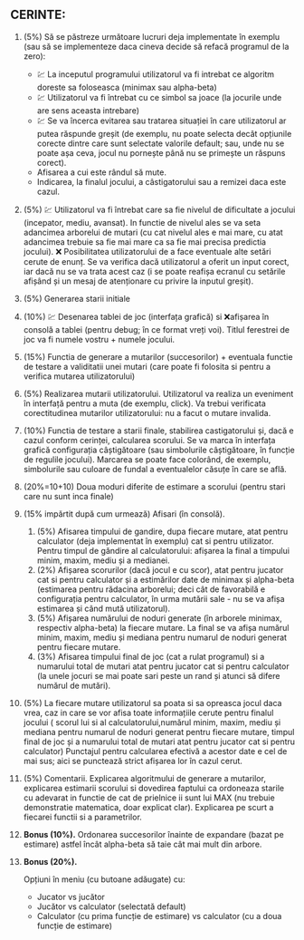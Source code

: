 ## CERINTE:

1. (5%) Să se păstreze următoare lucruri deja implementate în exemplu (sau să se implementeze daca cineva decide să refacă programul de la zero):

   - :chart: La inceputul programului utilizatorul va fi intrebat ce algoritm doreste sa foloseasca (minimax sau alpha-beta)
   - :chart: Utilizatorul va fi întrebat cu ce simbol sa joace (la jocurile unde are sens aceasta intrebare)
   - :chart: Se va încerca evitarea sau tratarea situației în care utilizatorul ar putea răspunde greșit (de exemplu, nu poate selecta decât opțiunile corecte dintre care sunt selectate valorile default; sau, unde nu se poate așa ceva, jocul nu pornește până nu se primește un răspuns corect).
   - Afisarea a cui este rândul să mute.
   - Indicarea, la finalul jocului, a câstigatorului sau a remizei daca este cazul.

2. (5%) :chart: Utilizatorul va fi întrebat care sa fie nivelul de dificultate a jocului (incepator, mediu, avansat). In functie de nivelul ales se va seta adancimea arborelui de mutari (cu cat nivelul ales e mai mare, cu atat adancimea trebuie sa fie mai mare ca sa fie mai precisa predictia jocului). :x: Posibilitatea utilizatorului de a face eventuale alte setări cerute de enunț. Se va verifica dacă utilizatorul a oferit un input corect, iar dacă nu se va trata acest caz (i se poate reafișa ecranul cu setările afișând și un mesaj de atenționare cu privire la inputul greșit).

3. (5%) Generarea starii initiale

4. (10%) :chart: Desenarea tablei de joc (interfața grafică) si :x:afișarea în consolă a tablei (pentru debug; în ce format vreți voi). Titlul ferestrei de joc va fi numele vostru + numele jocului.

5. (15%) Functia de generare a mutarilor (succesorilor) + eventuala functie de testare a validitatii unei mutari (care poate fi folosita si pentru a verifica mutarea utilizatorului)

6. (5%) Realizarea mutarii utilizatorului. Utilizatorul va realiza un eveniment în interfață pentru a muta (de exemplu, click). Va trebui verificata corectitudinea mutarilor utilizatorului: nu a facut o mutare invalida.

7. (10%) Functia de testare a starii finale, stabilirea castigatorului și, dacă e cazul conform cerinței, calcularea scorului. Se va marca în interfața grafică configurația câștigătoare (sau simbolurile câștigătoare, în funcție de regulile jocului). Marcarea se poate face colorând, de exemplu, simbolurile sau culoare de fundal a eventualelor căsuțe în care se află.

8. (20%=10+10) Doua moduri diferite de estimare a scorului (pentru stari care nu sunt inca finale)

9. (15% impărtit după cum urmează) Afisari (în consolă).

   1. (5%) Afisarea timpului de gandire, dupa fiecare mutare, atat pentru calculator (deja implementat în exemplu) cat si pentru utilizator. Pentru timpul de găndire al calculatorului: afișarea la final a timpului minim, maxim, mediu și a medianei.
   2. (2%) Afișarea scorurilor (dacă jocul e cu scor), atat pentru jucator cat si pentru calculator și a estimărilor date de minimax și alpha-beta (estimarea pentru rădacina arborelui; deci cât de favorabilă e configurația pentru calculator, în urma mutării sale - nu se va afișa estimarea și când mută utilizatorul).
   3. (5%) Afișarea numărului de noduri generate (în arborele minimax, respectiv alpha-beta) la fiecare mutare. La final se va afișa numărul minim, maxim, mediu și mediana pentru numarul de noduri generat pentru fiecare mutare.
   4. (3%) Afisarea timpului final de joc (cat a rulat programul) si a numarului total de mutari atat pentru jucator cat si pentru calculator (la unele jocuri se mai poate sari peste un rand și atunci să difere numărul de mutări).

10. (5%) La fiecare mutare utilizatorul sa poata si sa opreasca jocul daca vrea, caz in care se vor afisa toate informațiile cerute pentru finalul jocului ( scorul lui si al calculatorului,numărul minim, maxim, mediu și mediana pentru numarul de noduri generat pentru fiecare mutare, timpul final de joc și a numarului total de mutari atat pentru jucator cat si pentru calculator) Punctajul pentru calcularea efectivă a acestor date e cel de mai sus; aici se punctează strict afișarea lor în cazul cerut.

11. (5%) Comentarii. Explicarea algoritmului de generare a mutarilor, explicarea estimarii scorului si dovedirea faptului ca ordoneaza starile cu adevarat in functie de cat de prielnice ii sunt lui MAX (nu trebuie demonstratie matematica, doar explicat clar). Explicarea pe scurt a fiecarei functii si a parametrilor.

12. **Bonus (10%).** Ordonarea succesorilor înainte de expandare (bazat pe estimare) astfel încât alpha-beta să taie cât mai mult din arbore.

13. **Bonus (20%).**

    Opțiuni în meniu (cu butoane adăugate) cu:

    - Jucator vs jucător
    - Jucător vs calculator (selectată default)
    - Calculator (cu prima funcție de estimare) vs calculator (cu a doua funcție de estimare)